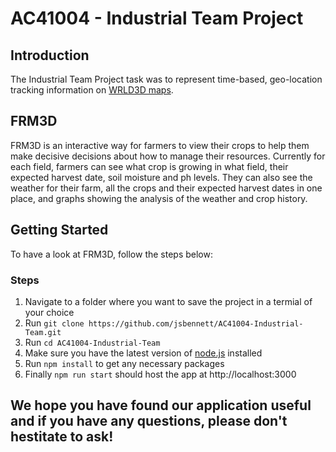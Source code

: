 # AC41004 - Industrial Team Project
## Introduction
The Industrial Team Project task was to represent time-based, geo-location tracking information on [WRLD3D maps](https://www.wrld3d.com/).

## FRM3D
FRM3D is an interactive way for farmers to view their crops to help them make decisive decisions about how to manage their resources. 
Currently for each field, farmers can see what crop is growing in what field, their expected harvest date, soil moisture and ph levels. 
They can also see the weather for their farm, all the crops and their expected harvest dates in one place, and graphs showing the analysis of the weather and crop history. 

## Getting Started 
To have a look at FRM3D, follow the steps below: 

### Steps

1. Navigate to a folder where you want to save the project in a termial of your choice
2. Run `git clone https://github.com/jsbennett/AC41004-Industrial-Team.git`
3. Run `cd AC41004-Industrial-Team`
4. Make sure you have the latest version of [node.js](https://nodejs.org/en/) installed
5. Run `npm install` to get any necessary packages
6. Finally `npm run start` should host the app at http://localhost:3000

## We hope you have found our application useful and if you have any questions, please don't hestitate to ask! 
